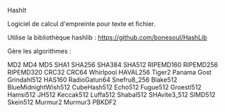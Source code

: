 HashIt

Logiciel de calcul d'empreinte pour texte et fichier.

Utilise la bibliothèque hashlib : https://github.com/bonesoul/HashLib


Gère les algorithmes :

MD2
MD4
MD5
SHA1
SHA256
SHA384
SHA512
RIPEMD160
RIPEMD256
RIPEMD320
CRC32
CRC64
Whirlpool
HAVAL256
Tiger2
Panama
Gost
Grindahl512
HAS160
RadioGatun64
Snefru8_256
Blake512
BlueMidnightWish512
CubeHash512
Echo512
Fugue512
Groestl512
Hamsi512
JH512
Keccak512
Luffa512
Shabal512
SHAvite3_512
SIMD512
Skein512
Murmur2
Murmur3
PBKDF2